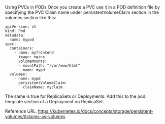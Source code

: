 Using PVCs in PODs
Once you create a PVC use it in a POD definition file by specifying the PVC Claim name under persistentVolumeClaim section in the volumes section like this:


```
apiVersion: v1
kind: Pod
metadata:
  name: mypod
spec:
  containers:
    - name: myfrontend
      image: nginx
      volumeMounts:
      - mountPath: "/var/www/html"
        name: mypd
  volumes:
    - name: mypd
      persistentVolumeClaim:
        claimName: myclaim
```

The same is true for ReplicaSets or Deployments. Add this to the pod template section of a Deployment on ReplicaSet.



Reference URL: https://kubernetes.io/docs/concepts/storage/persistent-volumes/#claims-as-volumes
